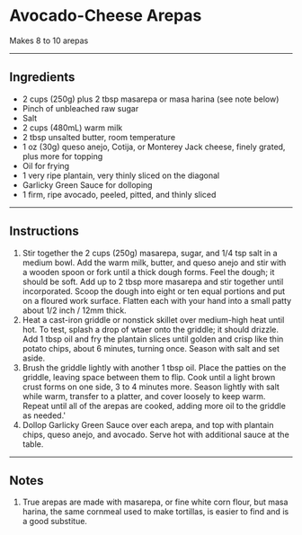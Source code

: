 # Avocado-Cheese Arepas

Makes 8 to 10 arepas

---

## Ingredients

* 2 cups (250g) plus 2 tbsp masarepa or masa harina (see note below)
* Pinch of unbleached raw sugar
* Salt
* 2 cups (480mL) warm milk
* 2 tbsp unsalted butter, room temperature
* 1 oz (30g) queso anejo, Cotija, or Monterey Jack cheese, finely grated, plus more for topping
* Oil for frying
* 1 very ripe plantain, very thinly sliced on the diagonal
* Garlicky Green Sauce for dolloping
* 1 firm, ripe avocado, peeled, pitted, and thinly sliced

---

## Instructions

1. Stir together the 2 cups (250g) masarepa, sugar, and 1/4 tsp salt in a medium bowl. Add the warm milk, butter, and queso anejo and stir with a wooden spoon or fork until a thick dough forms. Feel the dough; it should be soft. Add up to 2 tbsp more masarepa and stir together until incorporated. Scoop the dough into eight or ten equal portions and put on a floured work surface. Flatten each with your hand into a small patty about 1/2 inch / 12mm thick.
2. Heat a cast-iron griddle or nonstick skillet over medium-high heat until hot. To test, splash a drop of wtaer onto the griddle; it should drizzle. Add 1 tbsp oil and fry the plantain slices until golden and crisp like thin potato chips, about 6 minutes, turning once. Season with salt and set aside.
3. Brush the griddle lightly with another 1 tbsp oil. Place the patties on the griddle, leaving space between them to flip. Cook until a light brown crust forms on one side, 3 to 4 minutes more. Season lightly with salt while warm, transfer to a platter, and cover loosely to keep warm. Repeat until all of the arepas are cooked, adding more oil to the griddle as needed.'
4. Dollop Garlicky Green Sauce over each arepa, and top with plantain chips, queso anejo, and avocado. Serve hot with additional sauce at the table.

---

## Notes

1. True arepas are made with masarepa, or fine white corn flour, but masa harina, the same cornmeal used to make tortillas, is easier to find and is a good substitue.